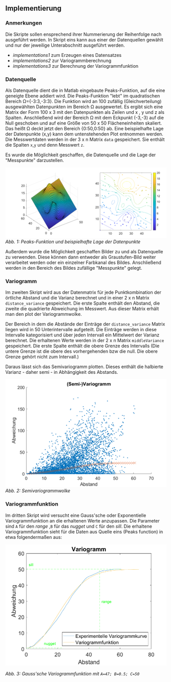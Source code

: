 ## Implementierung

### Anmerkungen
Die Skripte sollen ensprechend ihrer Nummerierung der Reihenfolge nach ausgeführt werden. In Skript eins kann aus einer der Datenquellen gewählt und nur der jeweilige Unterabschnitt ausgeführt werden.
* *implementations1* zum Erzeugen eines Datensatzes
* *implementations2* zur Variogrammberechnung
* *implementations3* zur Berechnung der Variogrammfunktion

### Datenquelle
Als Datenquelle dient die in Matlab eingebaute Peaks-Funktion, auf die eine geneigte Ebene addiert wird. Die Peaks-Funktion "lebt" im quadratischen Bereich Ω={-3:3,-3:3}. Die Funktion wird an 100 zufällig (Gleichverteilung) ausgewählten Datenpunkten im Bereich Ω ausgewertet. Es ergibt sich eine Matrix der Form 100 x 3 mit den Datenpunkten als Zeilen und x , y und z als Spalten. Anschließend wird der Bereich Ω mit dem Eckpunkt (-3,-3) auf die Null geschoben und auf eine Größe von 50 x 50 Flächeneinheiten skaliert. Das heißt Ω deckt jetzt den Bereich {0:50,0:50} ab. Eine beispielhafte Lage der Datenpunkte (x,y) kann dem untenstehenden Plot entnommen werden. Die Messwertdaten werden in der 3 x n Matrix `data` gespeichert. Sie enthält die Spalten `x`,`y` und denn Messwert `z`.

Es wurde die Möglichkeit geschaffen, die Datenquelle und die Lage der "Messpunkte" darzustellen.



![beispielhafte Lage der Datenpunkte](Datenpunkte(2).bmp)
*Abb. 1: Peaks-Funktion und beispielhafte Lage der Datenpunkte*

Außerdem wurde die Möglichkeit geschaffen Bilder zu  und als Datenquelle zu verwenden. Diese können dann entweder als Graustufen-Bild weiter verarbeitet werden oder ein einzelner Farbkanal des Bildes. Anschließend werden in den Bereich des Bildes zufällige "Messpunkte" gelegt.

### Variogramm
Im zweiten Skript wird aus der Datenmatrix für jede Punktkombination der örtliche Abstand und die Varianz berechnet und in einer 2 x n Matrix `distance_variance` gespeichert. Die erste Spalte enthält den Abstand, die zweite die quadrierte Abweichung im Messwert. Aus dieser Matrix erhält man den plot der Variogrammwolke.

Der Bereich in dem die Abstände der Einträge der `distance_variance` Matrix liegen wird in 50 Unterintervalle aufgeteilt. Die Einträge werden in diese Intervalle kategorisiert und über jeden Intervall ein Mittelwert der Varianz berechnet. Die erhaltenen Werte werden in der 2 x n Matrix `middleVariance` gespeichert. Die erste Spalte enthält die obere Grenze des Intervalls (Die untere Grenze ist die obere des vorhergehenden bzw die null. Die obere Grenze gehört nicht zum Intervall.)

Daraus lässt sich das Semivariogramm plotten. Dieses enthält die halbierte Varianz - daher semi - in Abhängigkeit des Abstands.

![Semivariogramm](Variogramm.bmp)
*Abb. 2: Semivariogrammwolke*

### Variogrammfunktion
Im dritten Skript wird versucht eine Gauss'sche oder Exponentielle Variogrammfunktion an die erhaltenen Werte anzupassen. Die Parameter sind `A` für den *range* ,`B` für das *nugget* und `C` für den *sill*. Die erhaltene Variogrammfunktion sieht für die Daten aus Quelle eins (Peaks function) in etwa folgendermaßen aus:

![angepasste gausssche Variogrammfunktion](Variogrammfunktion_beschriftet.bmp)

*Abb. 3: Gauss'sche Variogrammfunktion mit `A=47; B=0.5; C=50`*
